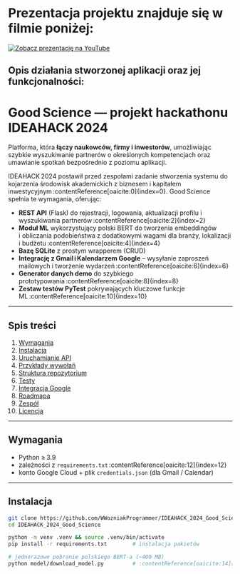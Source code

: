 # Prezentacja projektu znajduje się w filmie poniżej:
  [![Zobacz prezentację na YouTube](https://img.youtube.com/vi/Su2A1SZtQxU/0.jpg)](https://www.youtube.com/watch?v=Su2A1SZtQxU)


## Opis działania stworzonej aplikacji oraz jej funkcjonalności:
# Good Science — projekt hackathonu **IDEAHACK 2024**

Platforma, która **łączy naukowców, firmy i inwestorów**, umożliwiając szybkie wyszukiwanie partnerów o określonych kompetencjach oraz umawianie spotkań bezpośrednio z poziomu aplikacji.

IDEAHACK 2024 postawił przed zespołami zadanie stworzenia systemu do kojarzenia środowisk akademickich z biznesem i kapitałem inwestycyjnym :contentReference[oaicite:0]{index=0}. Good Science spełnia te wymagania, oferując:

* **REST API** (Flask) do rejestracji, logowania, aktualizacji profilu i wyszukiwania partnerów :contentReference[oaicite:2]{index=2}  
* **Moduł ML** wykorzystujący polski BERT do tworzenia embeddingów i obliczania podobieństwa z dodatkowymi wagami dla branży, lokalizacji i budżetu :contentReference[oaicite:4]{index=4}  
* **Bazę SQLite** z prostym wrapperem (CRUD)  
* **Integrację z Gmail i Kalendarzem Google** – wysyłanie zaproszeń mailowych i tworzenie wydarzeń :contentReference[oaicite:6]{index=6}  
* **Generator danych demo** do szybkiego prototypowania :contentReference[oaicite:8]{index=8}  
* **Zestaw testów PyTest** pokrywających kluczowe funkcje ML :contentReference[oaicite:10]{index=10}  

---

## Spis treści
1. [Wymagania](#wymagania)  
2. [Instalacja](#instalacja)  
3. [Uruchamianie API](#uruchamianie-api)  
4. [Przykłady wywołań](#przykłady-wywołań)  
5. [Struktura repozytorium](#struktura-repozytorium)  
6. [Testy](#testy)  
7. [Integracja Google](#integracja-google)  
8. [Roadmapa](#roadmapa)  
9. [Zespół](#zespół)  
10. [Licencja](#licencja)  

---

## Wymagania

* Python ≥ 3.9  
* zależności z `requirements.txt` :contentReference[oaicite:12]{index=12}  
* konto Google Cloud + plik `credentials.json` (dla Gmail / Calendar)  

---

## Instalacja

```bash
git clone https://github.com/WWozniakProgrammer/IDEAHACK_2024_Good_Science.git
cd IDEAHACK_2024_Good_Science

python -m venv .venv && source .venv/bin/activate
pip install -r requirements.txt        # instalacja pakietów

# jednorazowe pobranie polskiego BERT‑a (~400 MB)
python model/download_model.py         # :contentReference[oaicite:14]{index=14}
